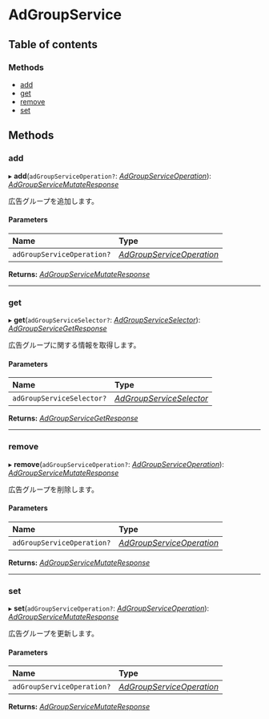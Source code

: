 # AdGroupService


## Table of contents

### Methods

- [add](adgroupservice.md#add)
- [get](adgroupservice.md#get)
- [remove](adgroupservice.md#remove)
- [set](adgroupservice.md#set)

## Methods

### add

▸ **add**(`adGroupServiceOperation?`: [*AdGroupServiceOperation*](../../data/search/adgroupserviceoperation.md)): [*AdGroupServiceMutateResponse*](../../data/search/adgroupservicemutateresponse.md)

<div lang=\"ja\">広告グループを追加します。</div> 

#### Parameters

| Name | Type |
| :------ | :------ |
| `adGroupServiceOperation?` | [*AdGroupServiceOperation*](../../data/search/adgroupserviceoperation.md) |

**Returns:** [*AdGroupServiceMutateResponse*](../../data/search/adgroupservicemutateresponse.md)

___

### get

▸ **get**(`adGroupServiceSelector?`: [*AdGroupServiceSelector*](../../data/search/adgroupserviceselector.md)): [*AdGroupServiceGetResponse*](../../data/search/adgroupservicegetresponse.md)

<div lang=\"ja\">広告グループに関する情報を取得します。</div> 

#### Parameters

| Name | Type |
| :------ | :------ |
| `adGroupServiceSelector?` | [*AdGroupServiceSelector*](../../data/search/adgroupserviceselector.md) |

**Returns:** [*AdGroupServiceGetResponse*](../../data/search/adgroupservicegetresponse.md)

___

### remove

▸ **remove**(`adGroupServiceOperation?`: [*AdGroupServiceOperation*](../../data/search/adgroupserviceoperation.md)): [*AdGroupServiceMutateResponse*](../../data/search/adgroupservicemutateresponse.md)

<div lang=\"ja\">広告グループを削除します。</div> 

#### Parameters

| Name | Type |
| :------ | :------ |
| `adGroupServiceOperation?` | [*AdGroupServiceOperation*](../../data/search/adgroupserviceoperation.md) |

**Returns:** [*AdGroupServiceMutateResponse*](../../data/search/adgroupservicemutateresponse.md)

___

### set

▸ **set**(`adGroupServiceOperation?`: [*AdGroupServiceOperation*](../../data/search/adgroupserviceoperation.md)): [*AdGroupServiceMutateResponse*](../../data/search/adgroupservicemutateresponse.md)

<div lang=\"ja\">広告グループを更新します。</div> 

#### Parameters

| Name | Type |
| :------ | :------ |
| `adGroupServiceOperation?` | [*AdGroupServiceOperation*](../../data/search/adgroupserviceoperation.md) |

**Returns:** [*AdGroupServiceMutateResponse*](../../data/search/adgroupservicemutateresponse.md)
